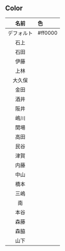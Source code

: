 ## Color

|名前|色|
|:--:|:--|
|デフォルト|#ff0000|
|石上||
|石田||
|伊藤||
|上林||
|大久保||
|金田||
|酒井||
|阪井||
|嶋川||
|関場||
|高田||
|民谷||
|津賀||
|内藤||
|中山||
|橋本||
|三嶋||
|南||
|本谷||#34bdeb
|森藤||
|森脇||
|山下||